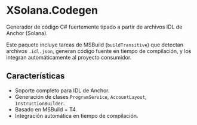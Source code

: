 ﻿# XSolana.Codegen

Generador de código C# fuertemente tipado a partir de archivos IDL de Anchor (Solana).

Este paquete incluye tareas de MSBuild (`buildTransitive`) que detectan archivos `.idl.json`, generan código fuente en tiempo de compilación, y los integran automáticamente al proyecto consumidor.

## Características

- Soporte completo para IDL de Anchor.
- Generación de clases `ProgramService`, `AccountLayout`, `InstructionBuilder`.
- Basado en MSBuild + T4.
- Integración automática en tiempo de compilación.
